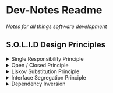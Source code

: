 # Dev-Notes Readme 
*Notes for all things software development*  
## S.O.L.I.D Design Principles
<details>
<summary>Single Responsibility Principle</summary>
</details>

<details>
<summary>Open / Closed Principle</summary>
</details>

<details>
<summary>Liskov Substitution Principle</summary>
</details>

<details>
<summary>Interface Segregation Principle</summary>
</details>

<details>
<summary>Dependency Inversion</summary>
</details>
